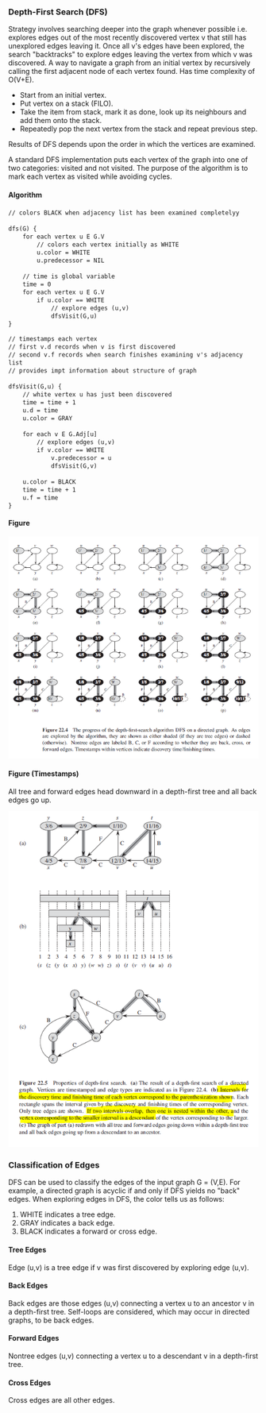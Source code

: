 ### Depth-First Search (DFS)

Strategy involves searching deeper into the graph whenever possible i.e. explores edges out of the most recently discovered vertex v that still has unexplored edges leaving it. Once all v's edges have been explored, the search "backtracks" to explore edges leaving the vertex from which v was discovered. A way to navigate a graph from an initial vertex by recursively calling the first adjacent node of each vertex found. Has time complexity of O(V+E).

- Start from an initial vertex.
- Put vertex on a stack (FILO).
- Take the item from stack, mark it as done, look up its neighbours and add them onto the stack.
- Repeatedly pop the next vertex from the stack and repeat previous step.

Results of DFS depends upon the order in which the vertices are examined.

A standard DFS implementation puts each vertex of the graph into one of two categories: visited and not visited. The purpose of the algorithm is to mark each vertex as visited while avoiding cycles.

#### Algorithm

```
// colors BLACK when adjacency list has been examined completelyy

dfs(G) {
    for each vertex u E G.V
        // colors each vertex initially as WHITE
        u.color = WHITE
        u.predecessor = NIL

    // time is global variable
    time = 0
    for each vertex u E G.V
        if u.color == WHITE
            // explore edges (u,v)
            dfsVisit(G,u)
}
```

```
// timestamps each vertex
// first v.d records when v is first discovered
// second v.f records when search finishes examining v's adjacency list
// provides impt information about structure of graph

dfsVisit(G,u) {
    // white vertex u has just been discovered
    time = time + 1
    u.d = time
    u.color = GRAY

    for each v E G.Adj[u]
        // explore edges (u,v)
        if v.color == WHITE
            v.predecessor = u
            dfsVisit(G,v)

    u.color = BLACK
    time = time + 1
    u.f = time
}
```

#### Figure

<img src="../../../images/graphs-DFS.PNG">

#### Figure (Timestamps)

All tree and forward edges head downward in a depth-first tree and all back edges go up.

<img src="../../../images/graphs-DFS-timestamps.PNG">

### Classification of Edges

DFS can be used to classify the edges of the input graph G = (V,E). For example, a directed graph is acyclic if and only if DFS yields no "back" edges. When exploring edges in DFS, the color tells us as follows:

1. WHITE indicates a tree edge.
2. GRAY indicates a back edge.
3. BLACK indicates a forward or cross edge.

#### Tree Edges

Edge (u,v) is a tree edge if v was first discovered by exploring edge (u,v).

#### Back Edges

Back edges are those edges (u,v) connecting a vertex u to an ancestor v in a depth-first tree. Self-loops are considered, which may occur in directed graphs, to be back edges.

#### Forward Edges

Nontree edges (u,v) connecting a vertex u to a descendant v in a depth-first tree.

#### Cross Edges

Cross edges are all other edges.
